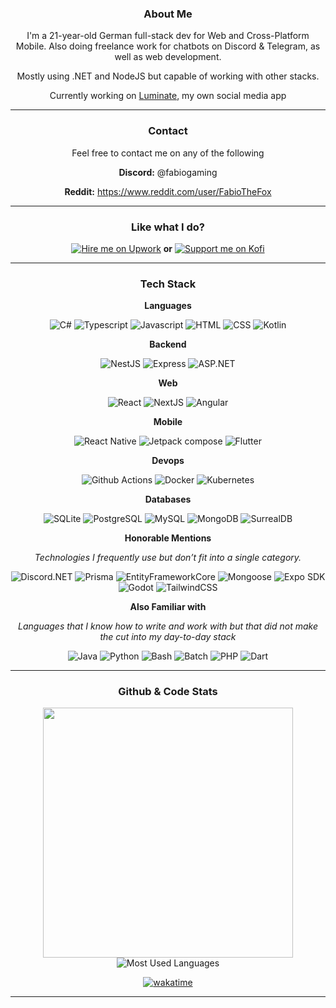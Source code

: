 <div align="center">
  
  ### **About Me**
  I'm a 21-year-old German full-stack dev for Web and Cross-Platform Mobile. Also doing freelance work for chatbots on Discord & Telegram, as well as web development.
  
  Mostly using .NET and NodeJS but capable of working with other stacks.

  Currently working on [Luminate](https://github.com/LuminateDev), my own social media app

---

  ### **Contact**

  Feel free to contact me on any of the following
  <div>
    
   **Discord:** @fabiogaming
   
   **Reddit:** https://www.reddit.com/user/FabioTheFox
   
  </div>

---

### Like what I do?
<div align="center">
  
  [![Hire me on Upwork](https://img.shields.io/badge/Hire%20Me%20On%20Upwork-6FDA44?style=for-the-badge&logo=upwork&logoColor=white)](https://upwork.com/freelancers/~0167fb718f2b74dcd6)
  <strong>or</strong>
  [![Support me on Kofi](https://img.shields.io/badge/Support%20Me%20On%20Kofi-FF6433?style=for-the-badge&logo=kofi&logoColor=white)](https://ko-fi.com/fabiothefox)
  
</div>
  

---
  
  ### **Tech Stack**
  **Languages**
  <div>
    
   ![C#](https://img.shields.io/badge/C%23-512BD4?style=for-the-badge&logo=.NET&logoColor=white)
   ![Typescript](https://img.shields.io/badge/TypeScript-3178C6?style=for-the-badge&logo=typescript&logoColor=white)
   ![Javascript](https://img.shields.io/badge/Javascript-F7DF1E?style=for-the-badge&logo=javascript&logoColor=white)
   ![HTML](https://img.shields.io/badge/HTML-E34F26?style=for-the-badge&logo=html5&logoColor=white)
   ![CSS](https://img.shields.io/badge/CSS-663399?style=for-the-badge&logo=css&logoColor=white)
   ![Kotlin](https://img.shields.io/badge/Kotlin-7F52FF?style=for-the-badge&logo=kotlin&logoColor=white)
    
  </div>
  
  **Backend**
  <div>
    
   ![NestJS](https://img.shields.io/badge/NestJS-E0234E?style=for-the-badge&logo=nestjs&logoColor=white)
   ![Express](https://img.shields.io/badge/Express-000000?style=for-the-badge&logo=express&logoColor=white)
   ![ASP.NET](https://img.shields.io/badge/ASP.NET-512BD4?style=for-the-badge&logo=.NET&logoColor=white)

  </div>

  **Web**
  <div>
    
   ![React](https://img.shields.io/badge/React-61DAFB?style=for-the-badge&logo=react&logoColor=white)
   ![NextJS](https://img.shields.io/badge/NextJS-000000?style=for-the-badge&logo=next.js&logoColor=white)
   ![Angular](https://img.shields.io/badge/Angular-0F0F11?style=for-the-badge&logo=angular&logoColor=white)
   
  </div>

  **Mobile**
  <div>
    
   ![React Native](https://img.shields.io/badge/React%20Native-61DAFB?style=for-the-badge&logo=react&logoColor=white)
   ![Jetpack compose](https://img.shields.io/badge/Jetpack%20Compose-4285F4?style=for-the-badge&logo=jetpackCompose&logoColor=white)
   ![Flutter](https://img.shields.io/badge/Flutter-02569B?style=for-the-badge&logo=flutter&logoColor=white)
   
  </div>

  **Devops**
  <div>

   ![Github Actions](https://img.shields.io/badge/Github%20Actions-2088FF?style=for-the-badge&logo=githubActions&logoColor=white)
   ![Docker](https://img.shields.io/badge/Docker-2496ED?style=for-the-badge&logo=docker&logoColor=white)
   ![Kubernetes](https://img.shields.io/badge/Kubernetes-326CE5?style=for-the-badge&logo=kubernetes&logoColor=white)
    
  </div>

  **Databases**
  <div>
    
   ![SQLite](https://img.shields.io/badge/SQLite-003B57?style=for-the-badge&logo=sqlite&logoColor=white)
   ![PostgreSQL](https://img.shields.io/badge/PostgreSQL-4169E1?style=for-the-badge&logo=postgresql&logoColor=white)
   ![MySQL](https://img.shields.io/badge/MySQL-4479A1?style=for-the-badge&logo=mysql&logoColor=white)
   ![MongoDB](https://img.shields.io/badge/MongoDB-47A248?style=for-the-badge&logo=mongodb&logoColor=white)
   ![SurrealDB](https://img.shields.io/badge/SurrealDB-FF00A0?style=for-the-badge&logo=surrealdb&logoColor=white)
   
  </div>

  **Honorable Mentions**
  
  _Technologies I frequently use but don’t fit into a single category._
  <div>

   ![Discord.NET](https://img.shields.io/badge/Discord.NET-5865F2?style=for-the-badge&logo=.NET&logoColor=white)
   ![Prisma](https://img.shields.io/badge/Prisma-2D3748?style=for-the-badge&logo=prisma&logoColor=white)
   ![EntityFrameworkCore](https://img.shields.io/badge/EntityFrameworkCore-512BD4?style=for-the-badge&logo=.NET&logoColor=white)
   ![Mongoose](https://img.shields.io/badge/Mongoose-880000?style=for-the-badge&logo=mongoose&logoColor=white)
   ![Expo SDK](https://img.shields.io/badge/Expo%20SDK-1C2024?style=for-the-badge&logo=expo&logoColor=white)
   ![Godot](https://img.shields.io/badge/Godot-478CBF?style=for-the-badge&logo=godotengine&logoColor=white)
   ![TailwindCSS](https://img.shields.io/badge/TailwindCSS%20%26%20NativeWind-06B6D4?style=for-the-badge&logo=tailwindcss&logoColor=white)
   
  </div>


  **Also Familiar with**
  
  _Languages that I know how to write and work with but that did not make the cut into my day-to-day stack_

  <div>

  ![Java](https://img.shields.io/badge/Java-000000?style=for-the-badge&logo=openjdk&logoColor=white)
  ![Python](https://img.shields.io/badge/Python-3776AB?style=for-the-badge&logo=python&logoColor=white)
  ![Bash](https://img.shields.io/badge/Bash-4EAA25?style=for-the-badge&logo=gnubash&logoColor=white)
  ![Batch](https://img.shields.io/badge/Batch-4EAA25?style=for-the-badge&logo=gnubash&logoColor=white)
  ![PHP](https://img.shields.io/badge/PHP-777BB4?style=for-the-badge&logo=php&logoColor=white)
  ![Dart](https://img.shields.io/badge/Dart-0175C2?style=for-the-badge&logo=dart&logoColor=white)

  </div>
  

  

  

---

  ### **Github & Code Stats**

  <div>

   <img src="https://github-readme-stats.vercel.app/api?username=fabiogaming&show_icons=true&theme=radical&include_all_commits=true" width="400">
   <img src="https://github-readme-stats.vercel.app/api/top-langs/?username=fabiogaming&layout=compact&theme=radical" alt="Most Used Languages">
   
   [![wakatime](https://wakatime.com/badge/user/f9f26bd5-f666-4a74-a821-cdeb5ba176ed.svg?style=for-the-badge)](https://wakatime.com/@f9f26bd5-f666-4a74-a821-cdeb5ba176ed)
   
  </div>

---
  
</div>
